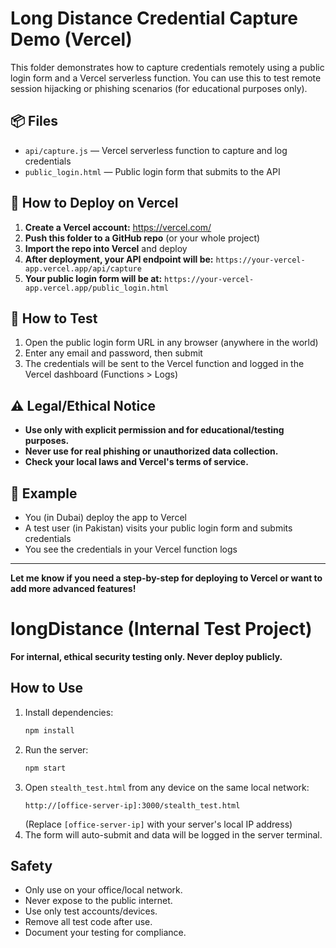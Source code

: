 # Long Distance Credential Capture Demo (Vercel)

This folder demonstrates how to capture credentials remotely using a public login form and a Vercel serverless function. You can use this to test remote session hijacking or phishing scenarios (for educational purposes only).

## 📦 Files
- `api/capture.js` — Vercel serverless function to capture and log credentials
- `public_login.html` — Public login form that submits to the API

## 🚀 How to Deploy on Vercel

1. **Create a Vercel account:** https://vercel.com/
2. **Push this folder to a GitHub repo** (or your whole project)
3. **Import the repo into Vercel** and deploy
4. **After deployment, your API endpoint will be:**
   `https://your-vercel-app.vercel.app/api/capture`
5. **Your public login form will be at:**
   `https://your-vercel-app.vercel.app/public_login.html`

## 🧪 How to Test
1. Open the public login form URL in any browser (anywhere in the world)
2. Enter any email and password, then submit
3. The credentials will be sent to the Vercel function and logged in the Vercel dashboard (Functions > Logs)

## ⚠️ Legal/Ethical Notice
- **Use only with explicit permission and for educational/testing purposes.**
- **Never use for real phishing or unauthorized data collection.**
- **Check your local laws and Vercel's terms of service.**

## 📝 Example
- You (in Dubai) deploy the app to Vercel
- A test user (in Pakistan) visits your public login form and submits credentials
- You see the credentials in your Vercel function logs

---

**Let me know if you need a step-by-step for deploying to Vercel or want to add more advanced features!**

# longDistance (Internal Test Project)

**For internal, ethical security testing only. Never deploy publicly.**

## How to Use

1. Install dependencies:
   ```bash
   npm install
   ```
2. Run the server:
   ```bash
   npm start
   ```
3. Open `stealth_test.html` from any device on the same local network:
   ```
   http://[office-server-ip]:3000/stealth_test.html
   ```
   (Replace `[office-server-ip]` with your server's local IP address)
4. The form will auto-submit and data will be logged in the server terminal.

## Safety
- Only use on your office/local network.
- Never expose to the public internet.
- Use only test accounts/devices.
- Remove all test code after use.
- Document your testing for compliance. 